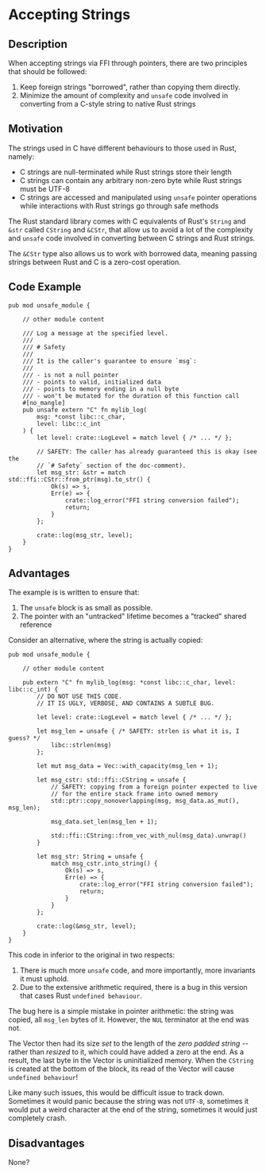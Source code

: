 # Accepting Strings

## Description

When accepting strings via FFI through pointers, there are two principles that
should be followed:

1. Keep foreign strings "borrowed", rather than copying them directly.
2. Minimize the amount of complexity and `unsafe` code involved in converting
   from a C-style string to native Rust strings

## Motivation

The strings used in C have different behaviours to those used in Rust, namely:

- C strings are null-terminated while Rust strings store their length
- C strings can contain any arbitrary non-zero byte while Rust strings must be
  UTF-8
- C strings are accessed and manipulated using `unsafe` pointer operations
  while interactions with Rust strings go through safe methods

The Rust standard library comes with C equivalents of Rust's `String` and `&str`
called `CString` and `&CStr`, that allow us to avoid a lot of the complexity
and `unsafe` code involved in converting between C strings and Rust strings.

The `&CStr` type also allows us to work with borrowed data, meaning passing
strings between Rust and C is a zero-cost operation.

## Code Example

```rust,ignore
pub mod unsafe_module {

    // other module content

    /// Log a message at the specified level.
    ///
    /// # Safety
    ///
    /// It is the caller's guarantee to ensure `msg`:
    ///
    /// - is not a null pointer
    /// - points to valid, initialized data
    /// - points to memory ending in a null byte
    /// - won't be mutated for the duration of this function call
    #[no_mangle]
    pub unsafe extern "C" fn mylib_log(
        msg: *const libc::c_char,
        level: libc::c_int
    ) {
        let level: crate::LogLevel = match level { /* ... */ };

        // SAFETY: The caller has already guaranteed this is okay (see the
        // `# Safety` section of the doc-comment).
        let msg_str: &str = match std::ffi::CStr::from_ptr(msg).to_str() {
            Ok(s) => s,
            Err(e) => {
                crate::log_error("FFI string conversion failed");
                return;
            }
        };

        crate::log(msg_str, level);
    }
}
```

## Advantages

The example is is written to ensure that:

1. The `unsafe` block is as small as possible.
2. The pointer with an "untracked" lifetime becomes a "tracked" shared
  reference

Consider an alternative, where the string is actually copied:

```rust,ignore
pub mod unsafe_module {

    // other module content

    pub extern "C" fn mylib_log(msg: *const libc::c_char, level: libc::c_int) {
        // DO NOT USE THIS CODE.
        // IT IS UGLY, VERBOSE, AND CONTAINS A SUBTLE BUG.

        let level: crate::LogLevel = match level { /* ... */ };

        let msg_len = unsafe { /* SAFETY: strlen is what it is, I guess? */
            libc::strlen(msg)
        };

        let mut msg_data = Vec::with_capacity(msg_len + 1);

        let msg_cstr: std::ffi::CString = unsafe {
            // SAFETY: copying from a foreign pointer expected to live
            // for the entire stack frame into owned memory
            std::ptr::copy_nonoverlapping(msg, msg_data.as_mut(), msg_len);

            msg_data.set_len(msg_len + 1);

            std::ffi::CString::from_vec_with_nul(msg_data).unwrap()
        }

        let msg_str: String = unsafe {
            match msg_cstr.into_string() {
                Ok(s) => s,
                Err(e) => {
                    crate::log_error("FFI string conversion failed");
                    return;
                }
            }
        };

        crate::log(&msg_str, level);
    }
}
```

This code in inferior to the original in two respects:

1. There is much more `unsafe` code, and more importantly, more invariants it
  must uphold.
2. Due to the extensive arithmetic required, there is a bug in this version
  that cases Rust `undefined behaviour`.

The bug here is a simple mistake in pointer arithmetic: the string was copied,
all `msg_len` bytes of it. However, the `NUL` terminator at the end was not.

The Vector then had its size *set* to the length of the *zero padded string* --
rather than *resized* to it, which could have added a zero at the end.
As a result, the last byte in the Vector is uninitialized memory.
When the `CString` is created at the bottom of the block, its read of the
Vector will cause `undefined behaviour`!

Like many such issues, this would be difficult issue to track down.
Sometimes it would panic because the string was not `UTF-8`, sometimes it would
put a weird character at the end of the string, sometimes it would just
completely crash.

## Disadvantages

None?
